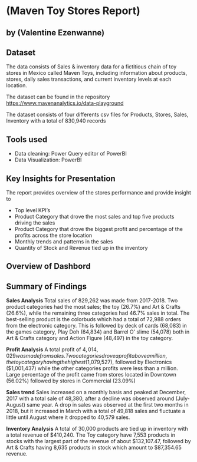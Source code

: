 # (Maven Toy Stores Report)
## by (Valentine Ezenwanne)


## Dataset

The data consists of Sales & inventory data for a fictitious chain of toy stores in Mexico called Maven Toys, including information about products, stores, daily sales transactions, and current inventory levels at each location.

The dataset can be found in the repository https://www.mavenanalytics.io/data-playground

The dataset consists of four differents csv files for Products, Stores, Sales, Inventory with a total of 830,940 records


## Tools used
- Data cleaning: Power Query editor of PowerBI
- Data Visualization: PowerBI



## Key Insights for Presentation

The report provides overview of the stores performance and provide insight to
- Top level KPI’s
- Product Category that drove the most sales and top five products driving the sales
- Product Category that drove the biggest profit and percentage of the profits across the store location
- Monthly trends and patterns in the sales
- Quantity of Stock and Revenue tied up in the inventory

## Overview of Dashbord





## Summary of Findings

**Sales Analysis**
Total sales of 829,262 was made from 2017-2018. Two product categories had the most sales; the toy (26.7%) and Art & Crafts (26.6%), while the remaining three categories had 46.7% sales in total.
The best-selling product is the colorbuds which had a total of 72,988 orders from the electronic category. This is followed by deck of cards (68,083) in the games category, Play Doh (64,834) and Barrel O’ slime (54,078) both in Art & Crafts category and Action Figure (48,497) in the toy category.

**Profit Analysis**
A total profit of $4,014,029 was made from sales. Two categories drove a profit above a million, the toy category having the highest ($1,079,527), followed by Electronics ($1,001,437) while the other categories profits were less than a million. 
Large percentage of the profit came from stores located in Downtown (56.02%) followed by stores in Commercial (23.09%)

**Sales trend**
Sales increased on a monthly basis and peaked at December, 2017 with a total sale of 48,380, after a decline was observed around (July-August) same year. A drop in sales was observed at the first two months in 2018, but it increased in March with a total of 49,818 sales and fluctuate a little until August where it dropped to 40,579 sales.

**Inventory Analysis**
A total of 30,000 products are tied up in inventory with a total revenue of $410,240. The Toy category have 7,553 products in stocks with the largest part of the revenue of about $132,107.47, followed by Art & Crafts having 8,635 products in stock which amount to $87,354.65 revenue.


